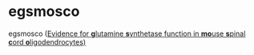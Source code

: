 # egsmosco 
egsmosco (<u>E<u>vidence for **g**lutamine **s**ynthetase function in **mo**use **s**pinal **c**ord **o**ligodendrocytes)
